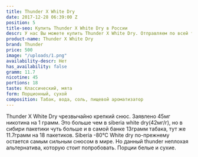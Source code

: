 ```yaml
---
title: Thunder X White Dry
date: 2017-12-28 06:39:00 Z
position: 5
title-seo: Купить Thunder X White Dry в России
descr: У нас Вы можете купить Thunder X White Dry. Отправляем по всей территории России.
product-name: Thunder X White Dry
brand: Thunder
price: 500
image: "/uploads/1.png"
availability-descr: Нет
has_availability: false
gramm: 11.7
nicotine: 45
portions: 18
taste: Классический, мята
form: Порционный, сухой
composition: Табак, вода, соль, пищевой ароматизатор
---
```


Thunder X White Dry чрезвычайно крепкий снюс. Заявлено 45мг никотина на 1 грамм. Это больше чем в siberia white dry(42мг/г), но в сибири пакетики чуть больше и в самой банке 13грамм табака, тут же 11.7грамм на 18 пакетиков. Siberia -80°C White dry по-прежнему остается самым сильным снюсом в мире. Но данный thunder неплохая альтернатива, которую стоит попробовать. Порции белые и сухие.